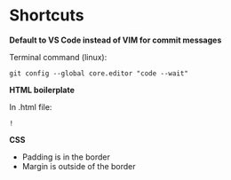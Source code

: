 <h1>Shortcuts</h1>

<b>Default to VS Code instead of VIM for commit messages</b>

Terminal command (linux):

    git config --global core.editor "code --wait"

<b>HTML boilerplate</b>

In .html file:

    !

<b>CSS</b>
 - Padding is in the border
 - Margin is outside of the border
 